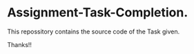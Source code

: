 # Assignment-Task-Completion.

This repossitory contains the source code of the Task given.

Thanks!!
